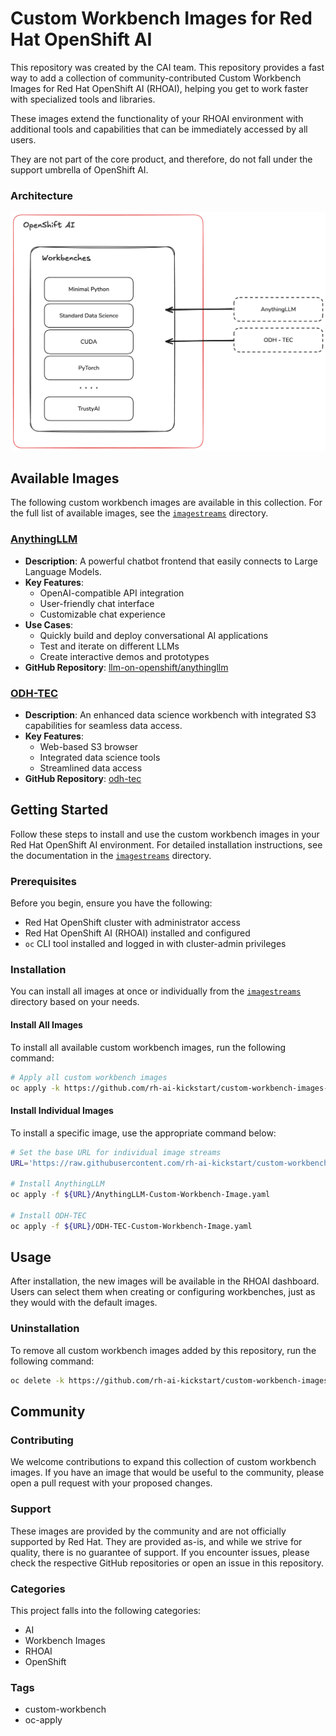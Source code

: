 # Custom Workbench Images for Red Hat OpenShift AI

This repository was created by the CAI team.
This repository provides a fast way to add a collection of community-contributed Custom Workbench Images for Red Hat OpenShift AI (RHOAI), helping you get to work faster with specialized tools and libraries.

These images extend the functionality of your RHOAI environment with additional tools and capabilities that can be immediately accessed by all users.

They are not part of the core product, and therefore, do not fall under the support umbrella of OpenShift AI.


### Architecture

![OpenShift AI Workbenches](assets/images/simple-arch-diag.png)

## Available Images

The following custom workbench images are available in this collection. For the full list of available images, see the [`imagestreams`](./imagestreams) directory.

### [AnythingLLM](./imagestreams/AnythingLLM-Custom-Workbench-Image.yaml)

- **Description**: A powerful chatbot frontend that easily connects to Large Language Models.
- **Key Features**:
  - OpenAI-compatible API integration
  - User-friendly chat interface
  - Customizable chat experience
- **Use Cases**:
  - Quickly build and deploy conversational AI applications
  - Test and iterate on different LLMs
  - Create interactive demos and prototypes
- **GitHub Repository**: [llm-on-openshift/anythingllm](https://github.com/rh-aiservices-bu/llm-on-openshift/tree/main/llm-clients/anythingllm)

### [ODH-TEC](./imagestreams/ODH-TEC-Custom-Workbench-Image.yaml)

- **Description**: An enhanced data science workbench with integrated S3 capabilities for seamless data access.
- **Key Features**:
  - Web-based S3 browser
  - Integrated data science tools
  - Streamlined data access
- **GitHub Repository**: [odh-tec](https://github.com/opendatahub-io-contrib/odh-tec)

## Getting Started

Follow these steps to install and use the custom workbench images in your Red Hat OpenShift AI environment. For detailed installation instructions, see the documentation in the [`imagestreams`](./imagestreams) directory.

### Prerequisites

Before you begin, ensure you have the following:

- Red Hat OpenShift cluster with administrator access
- Red Hat OpenShift AI (RHOAI) installed and configured
- `oc` CLI tool installed and logged in with cluster-admin privileges

### Installation

You can install all images at once or individually from the [`imagestreams`](./imagestreams) directory based on your needs.

#### Install All Images

To install all available custom workbench images, run the following command:

```bash
# Apply all custom workbench images
oc apply -k https://github.com/rh-ai-kickstart/custom-workbench-images-examples/imagestreams/
```

#### Install Individual Images

To install a specific image, use the appropriate command below:

```bash
# Set the base URL for individual image streams
URL='https://raw.githubusercontent.com/rh-ai-kickstart/custom-workbench-images-examples/main/imagestreams'

# Install AnythingLLM
oc apply -f ${URL}/AnythingLLM-Custom-Workbench-Image.yaml

# Install ODH-TEC
oc apply -f ${URL}/ODH-TEC-Custom-Workbench-Image.yaml
```

## Usage

After installation, the new images will be available in the RHOAI dashboard. Users can select them when creating or configuring workbenches, just as they would with the default images.

### Uninstallation

To remove all custom workbench images added by this repository, run the following command:

```bash
oc delete -k https://github.com/rh-ai-kickstart/custom-workbench-images-examples/imagestreams/
```

## Community

### Contributing

We welcome contributions to expand this collection of custom workbench images. If you have an image that would be useful to the community, please open a pull request with your proposed changes.

### Support

These images are provided by the community and are not officially supported by Red Hat. They are provided as-is, and while we strive for quality, there is no guarantee of support. If you encounter issues, please check the respective GitHub repositories or open an issue in this repository. 


### Categories

This project falls into the following categories:

- AI
- Workbench Images
- RHOAI
- OpenShift

### Tags

- custom-workbench
- oc-apply
